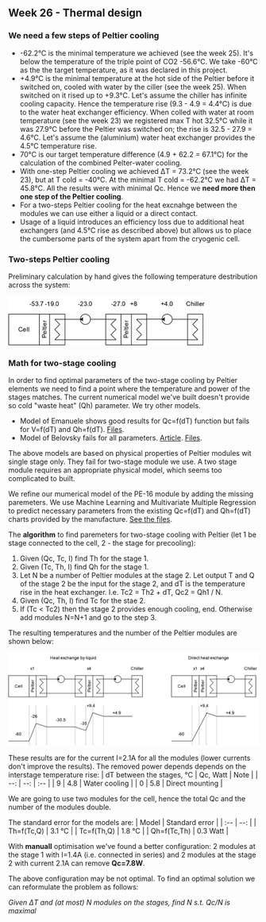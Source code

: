 ## Week 26 - Thermal design

### We need a few steps of Peltier cooling
* -62.2&deg;C is the minimal temperature we achieved (see the week 25). It's below the temperature of the triple point of CO2 -56.6&deg;C. We take -60&deg;C as the the target temperature, as it was declared in this project.
* +4.9&deg;C is the minimal temperature at the hot side of the Peltier before it switched on, cooled with water by the ciller (see the week 25). When switched on it rised up to +9.3&deg;C. Let's assume the chiller has infinite cooling capacity. Hence the temperature rise (9.3 - 4.9 = 4.4&deg;C) is due to the water heat exchanger efficiency. When colled with water at room temperature (see the week 23) we registered max T hot 32.5&deg;C while it was 27.9&deg;C before the Peltier was switched on; the rise is 32.5 - 27.9 = 4.6&deg;C. Let's assume the (aluminium) water heat exchanger provides the 4.5&deg;C temperature rise.
* 70&deg;C is our target temperature difference (4.9 + 62.2 = 67.1&deg;C) for the calculation of the combined Pelter-water cooling.
* With one-step Peltier cooling we achieved &#916;T = 73.2&deg;C (see the week 23), but at T cold = -40&deg;C. At the minimal T cold = -62.2&deg;C we had &#916;T = 45.8&deg;C. All the results were with minimal Qc. Hence we **need more then one step of the Peltier cooling**.
* For a two-steps Peltier cooling for the heat excnahge between the modules we can use either a liquid or a direct contact.
* Usage of a liquid introduces an efficiency loss due to additional heat exchangers (and 4.5&deg;C rise as described above) but allows us to place the cumbersome parts of the system apart from the cryogenic cell.

### Two-steps Peltier cooling
Preliminary calculation by hand gives the following temperature destribution across the system:

<img alt="Two-stage cooling diagram" src="/img/2024-06-20 - Two-stage colling.png" width=400px>

### Math for two-stage cooling
In order to find optimal parameters of the two-stage cooling by Peltier elements we need to find a point where the temperature and power of the stages matches. The current numerical model we've built doesn't provide so cold "waste heat" (Qh) parameter. We try other models.

* Model of Emanuele shows good results for Qc=f(dT) function but fails for V=f(dT) and Qh=f(dT). [Files](/tools/peltier/emanuele).
* Model of Belovsky fails for all parameters. [Article](https://www.researchgate.net/publication/317584219_Mathematical_Model_of_Thermoelectric_Peltier_Module). [Files](/tools/peltier/belovski).

The above models are based on physical properties of Peltier modules wit single stage only. They fail for two-stage module we use. A two stage module requires an appropriate physical model, which seems too complicated to built. 

We refine our mumerical model of the PE-16 module by adding the missing paremeters. We use Machine Learning and Multivariate Multiple Regression to predict necessary parameters from the existing Qc=f(dT) and Qh=f(dT) charts provided by the manufacture. [See the files](/tools/peltier/mlr).

The **algorithm** to find paremeters for two-stage cooling with Peltier (let 1 be stage connected to the cell, 2 - the stage for precooling):
1. Given (Qc, Tc, I) find Th for the stage 1.
2. Given (Tc, Th, I) find Qh for the stage 1.
3. Let N be a number of Peltier modules at the stage 2. Let output T and Q of the stage 2 be the input for the stage 2, and dT is the temperature rise in the heat exchanger. I.e. Tc2 = Th2 + dT, Qc2 = Qh1 / N.
4. Given (Qc, Th, I) find Tc for the stae 2.
5. If (Tc < Tc2) then the stage 2 provides enough cooling, end. Otherwise add modules N=N+1 and go to the step 3.

The resulting temperatures and the number of the Peltier modules are shown below:

<img alt="Heat diagram for two-stage cooling" src="/img/2024-06-27 - Heat diagram.png">

These results are for the current I=2.1A for all the modules (lower currents don't improve the results). The removed power depends depends on the interstage temperature rise:
| dT between the stages, &deg;C | Qc, Watt | Note |
| --: | --: | :-- |
| 9 | 4.8 | Water cooling |
| 0 | 5.8 | Direct mounting |

We are going to use two modules for the cell, hence the total Qc and the number of the modules double.

The standard error for the models are:
| Model | Standard error |
| :-- | --: |
| Th=f(Tc,Q) | 3.1 &deg;C |
| Tc=f(Th,Q) | 1.8 &deg;C |
| Qh=f(Tc,Th) | 0.3 Watt |

With **manuall** optimisation we've found a better configuration: 2 modules at the stage 1 with I=1.4A (i.e. connected in series) and 2 modules at the stage 2 with current 2.1A can remove **Qc=7.8W**.

The above configuration may be not optimal. To find an optimal solution we can reformulate the problem as follows:

*Given &#916;T and (at most) N modules on the stages, find N s.t. Qc/N is maximal* 


